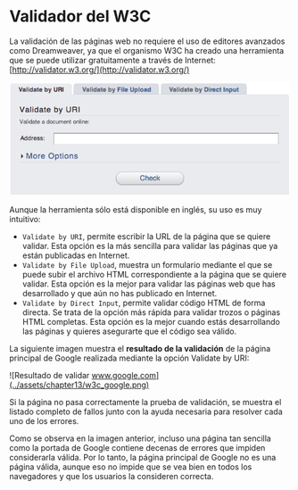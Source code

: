 # Validador del W3C

La validación de las páginas web no requiere el uso de editores avanzados como Dreamweaver, ya que el organismo W3C ha creado una herramienta que se puede utilizar gratuitamente a través de Internet: [http://validator.w3.org/](http://validator.w3.org/)

![Validador W3C](../assets/chapter13/w3c.png)

Aunque la herramienta sólo está disponible en inglés, su uso es muy intuitivo:

* `Validate by URI`, permite escribir la URL de la página que se quiere validar. Esta opción es la más sencilla para validar las páginas que ya están publicadas en Internet.
* `Validate by File Upload`, muestra un formulario mediante el que se puede subir el archivo HTML correspondiente a la página que se quiere validar. Esta opción es la mejor para validar las páginas web que has desarrollado y que aún no has publicado en Internet.
* `Validate by Direct Input`, permite validar código HTML de forma directa. Se trata de la opción más rápida para validar trozos o páginas HTML completas. Esta opción es la mejor cuando estás desarrollando las páginas y quieres asegurarte que el código sea válido.

La siguiente imagen muestra el **resultado de la validación** de la página principal de Google realizada mediante la opción Validate by URI:

![Resultado de validar www.google.com](../assets/chapter13/w3c_google.png)

Si la página no pasa correctamente la prueba de validación, se muestra el listado completo de fallos junto con la ayuda necesaria para resolver cada uno de los errores.

Como se observa en la imagen anterior, incluso una página tan sencilla como la portada de Google contiene decenas de errores que impiden considerarla válida. Por lo tanto, la página principal de Google no es una página válida, aunque eso no impide que se vea bien en todos los navegadores y que los usuarios la consideren correcta.

